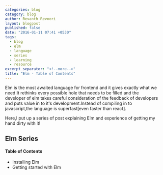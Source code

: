 ```yaml
---
categories: blog
category: blog
author: Revanth Revoori
layout: blogpost
published: false
date: "2016-01-11 07:41 +0530"
tags: 
  - blog
  - elm
  - language
  - series
  - learning
  - resource
excerpt_separator: "<!--more-->"
title: "Elm - Table of Contents"
---
```



Elm is the most awaited language for frontend and it gives exactly what we need.It rethinks every possible hole that needs to be filled and the developer of elm takes careful consideration of the feedback of developers and puts value in to it's development.Instead of compiling in to javascript,the language is superfast[even faster than react].

Here,I put up a series of post explaining Elm and experience of getting my hand dirty with it!

<!--more-->

## Elm Series

#### Table of Contents

- Installing Elm
- Getting started with Elm
